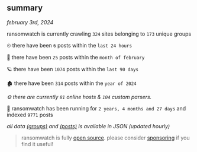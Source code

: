 
## summary
_february 3rd, 2024_

ransomwatch is currently crawling `324` sites belonging to `173` unique groups

⏲ there have been `6` posts within the `last 24 hours`

🦈 there have been `25` posts within the `month of february`

🪐 there have been `1074` posts within the `last 90 days`

🏚 there have been `314` posts within the `year of 2024`

_⚙️ there are currently `81` online hosts & `104` custom parsers._

🦕 ransomwatch has been running for `2 years, 4 months and 27 days` and indexed `9771` posts

_all data  [(groups)](http://ransomwhat.telemetry.ltd/groups) and [(posts)](http://ransomwhat.telemetry.ltd/posts) is available in JSON (updated hourly)_

> ransomwatch is fully [open source](https://github.com/joshhighet/ransomwatch#ransomwatch--). please consider [sponsoring](https://github.com/sponsors/joshhighet) if you find it useful!
